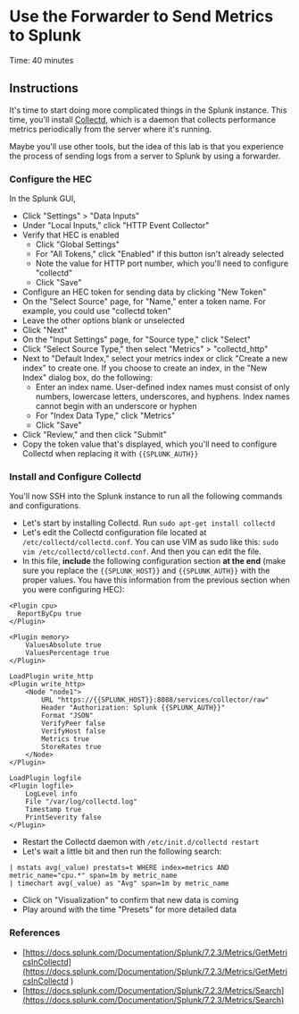 # Use the Forwarder to Send Metrics to Splunk
Time: 40 minutes

## Instructions
It's time to start doing more complicated things in the Splunk instance. This time, you'll install [Collectd](https://collectd.org/), which is a daemon that collects performance metrics periodically from the server where it's running.

Maybe you'll use other tools, but the idea of this lab is that you experience the process of sending logs from a server to Splunk by using a forwarder.

### Configure the HEC
In the Splunk GUI,

- Click "Settings" > "Data Inputs"
- Under "Local Inputs," click "HTTP Event Collector"
- Verify that HEC is enabled
    - Click "Global Settings"
    - For "All Tokens," click "Enabled" if this button isn't already selected
    - Note the value for HTTP port number, which you'll need to configure "collectd"
    - Click "Save"
- Configure an HEC token for sending data by clicking "New Token"
- On the "Select Source" page, for "Name," enter a token name. For example, you could use "collectd token"
- Leave the other options blank or unselected
- Click "Next"
- On the "Input Settings" page, for "Source type," click "Select"
- Click "Select Source Type," then select "Metrics" > "collectd_http"
- Next to "Default Index," select your metrics index or click "Create a new index" to create one. If you choose to create an index, in the "New Index" dialog box, do the following:
    - Enter an index name. User-defined index names must consist of only numbers, lowercase letters, underscores, and hyphens. Index names cannot begin with an underscore or hyphen
    - For "Index Data Type," click "Metrics"
    - Click "Save"
- Click "Review," and then click "Submit"
- Copy the token value that's displayed, which you'll need to configure Collectd when replacing it with `{{SPLUNK_AUTH}}`

### Install and Configure Collectd
You'll now SSH into the Splunk instance to run all the following commands and configurations.

- Let's start by installing Collectd. Run `sudo apt-get install collectd`
- Let's edit the Collectd configuration file located at `/etc/collectd/collectd.conf`. You can use VIM as sudo like this: `sudo vim /etc/collectd/collectd.conf`. And then you can edit the file.
- In this file, **include** the following configuration section **at the end** (make sure you replace the `{{SPLUNK_HOST}}` and `{{SPLUNK_AUTH}}` with the proper values. You have this information from the previous section when you were configuring HEC):

```
<Plugin cpu>
  ReportByCpu true
</Plugin>

<Plugin memory>
    ValuesAbsolute true
    ValuesPercentage true
</Plugin>

LoadPlugin write_http
<Plugin write_http>
    <Node "node1">
        URL "https://{{SPLUNK_HOST}}:8088/services/collector/raw"
        Header "Authorization: Splunk {{SPLUNK_AUTH}}"
        Format "JSON"
        VerifyPeer false
        VerifyHost false
        Metrics true
        StoreRates true
    </Node>
</Plugin>

LoadPlugin logfile
<Plugin logfile>
    LogLevel info
    File "/var/log/collectd.log"
    Timestamp true
    PrintSeverity false
</Plugin>
```
- Restart the Collectd daemon with `/etc/init.d/collectd restart`
- Let's wait a little bit and then run the following search:

```
| mstats avg(_value) prestats=t WHERE index=metrics AND metric_name="cpu.*" span=1m by metric_name
| timechart avg(_value) as "Avg" span=1m by metric_name
```

- Click on "Visualization" to confirm that new data is coming
- Play around with the time "Presets" for more detailed data

### References
- [https://docs.splunk.com/Documentation/Splunk/7.2.3/Metrics/GetMetricsInCollectd](https://docs.splunk.com/Documentation/Splunk/7.2.3/Metrics/GetMetricsInCollectd
)
- [https://docs.splunk.com/Documentation/Splunk/7.2.3/Metrics/Search](https://docs.splunk.com/Documentation/Splunk/7.2.3/Metrics/Search)
